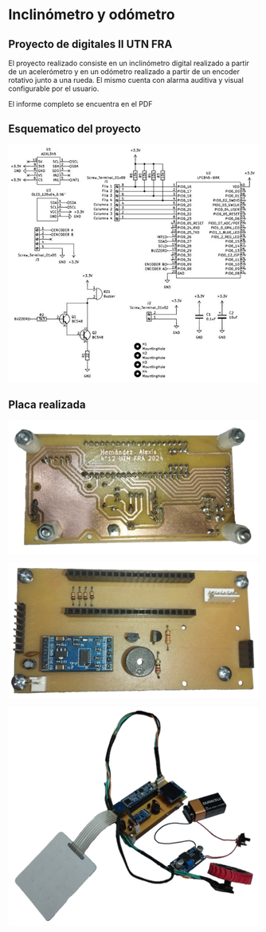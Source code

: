 # Inclinómetro y odómetro
## Proyecto de digitales II UTN FRA

El proyecto realizado consiste en un inclinómetro digital realizado a partir de un acelerómetro y en un odómetro realizado a partir de un encoder rotativo junto a una rueda. El mismo cuenta con alarma auditiva y visual configurable por el usuario.

El informe completo se encuentra en el PDF

## Esquematico del proyecto

![](https://github.com/AlexisDeLaCruzHernandez/Proyecto_Digitales_II/blob/main/Imagenes%20proyecto%20digitales%20II/Esquematico.JPG "Esquematico del proyecto")

## Placa realizada

![](https://github.com/AlexisDeLaCruzHernandez/Proyecto_Digitales_II/blob/main/Imagenes%20proyecto%20digitales%20II/Placa%20lado%20cobre.jpg "Lado cobre")

![](https://github.com/AlexisDeLaCruzHernandez/Proyecto_Digitales_II/blob/main/Imagenes%20proyecto%20digitales%20II/Placa%20sin%20LPC.jpeg "Lado componentes")

![](https://github.com/AlexisDeLaCruzHernandez/Proyecto_Digitales_II/blob/main/Imagenes%20proyecto%20digitales%20II/Placa%20con%20todo.jpg "Proyecto armado")
